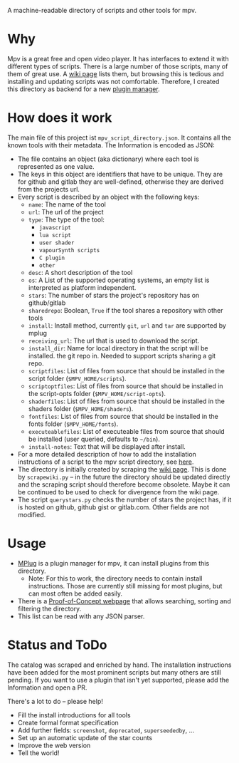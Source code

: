 A machine-readable directory of scripts and other tools for mpv.

Why
===
Mpv is a great free and open video player. It has interfaces to extend
it with different types of scripts. There is a large number of those
scripts, many of them of great use. A [wiki page](https://github.com/mpv-player/mpv/wiki/User-Scripts) lists them, but
browsing this is tedious and installing and updating scripts was not
comfortable. Therefore, I created this directory as backend for a new
[plugin manager](https://github.com/Nudin/mplug).

How does it work
================
The main file of this project ist `mpv_script_directory.json`. It contains all
the known tools with their metadata. The Information is encoded as JSON:
- The file contains an object (aka dictionary) where each tool is represented as one value.
- The keys in this object are identifiers that have to be unique. They are for
  github and gitlab they are well-defined, otherwise they are derived from the
  projects url.
- Every script is described by an object with the following keys:
	- `name`: The name of the tool
	- `url`: The url of the project
	- `type`: The type of the tool:
		- `javascript`
		- `lua script`
		- `user shader`
		- `vapourSynth scripts`
		- `C plugin`
		- `other`
	- `desc`: A short description of the tool
	- `os`: A List of the supported operating systems, an empty list is
	  interpreted as platform independent.
	- `stars`: The number of stars the project's repository has on github/gitlab
	- `sharedrepo`: Boolean, `True` if the tool shares a repository with other tools
	- `install`: Install method, currently `git`, `url` and `tar` are supported by mplug
	- `receiving_url`: The url that is used to download the script.
	- `install_dir`: Name for local directory in that the script will be installed.
	  the git repo in. Needed to support scripts sharing a git repo.
	- `scriptfiles`: List of files from source that should be installed in
	  the script folder (`$MPV_HOME/scripts`).
	- `scriptoptfiles`: List of files from source that should be installed
	  in the script-opts folder (`$MPV_HOME/script-opts`).
	- `shaderfiles`: List of files from source that should be installed in
	  the shaders folder (`$MPV_HOME/shaders`).
	- `fontfiles`: List of files from source that should be installed in
	  the fonts folder (`$MPV_HOME/fonts`).
	- `executeablefiles`: List of executeable files from source that should
	  be installed (user queried, defaults to `~/bin`).
	- `install-notes`: Text that will be displayed after install.
- For a more detailed description of how to add the installation instructions
  of a script to the mpv script directory, see [here](HOWTO_ADD_INSTALL_INSTRUCTIONS.md).
- The directory is initially created by scraping the [wiki page](https://github.com/mpv-player/mpv/wiki/User-Scripts). This is done by
  `scrapewiki.py` – in the future the directory should be updated directly and
  the scraping script should therefore become obsolete. Maybe it can be
  continued to be used to check for divergence from the wiki page.
- The script `querystars.py` checks the number of stars the project has, if it
  is hosted on github, github gist or gitlab.com. Other fields are not modified.

Usage
=====
- [MPlug](https://github.com/Nudin/mplug) is a plugin manager for mpv, it can install plugins from this directory.
	- Note: For this to work, the directory needs to contain install
	  instructions. Those are currently still missing for most plugins, but can
	  most often be added easily.
- There is a [Proof-of-Concept webpage](https://nudin.github.io/mpv-script-directory/) that allows searching, sorting and
  filtering the directory.
- This list can be read with any JSON parser.


Status and ToDo
===============
The catalog was scraped and enriched by hand. The installation instructions
have been added for the most prominent scripts but many others are still
pending. If you want to use a plugin that isn't yet supported, please add the
Information and open a PR.

There's a lot to do – please help!
- Fill the install introductions for all tools
- Create formal format specification
- Add further fields: `screenshot`, `deprecated`, `superseededby`, …
- Set up an automatic update of the star counts
- Improve the web version
- Tell the world!
